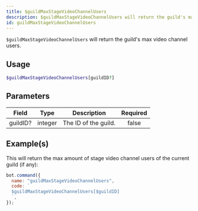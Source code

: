 ```yaml
---
title: $guildMaxStageVideoChannelUsers
description: $guildMaxStageVideoChannelUsers will return the guild's max video channel users.
id: guildMaxStageVideoChannelUsers
---
```


`$guildMaxStageVideoChannelUsers` will return the guild's max video channel users.

## Usage

```php
$guildMaxStageVideoChannelUsers[guildID?]
```

## Parameters

| Field    | Type    | Description          | Required |
| -------- | ------- | -------------------- | :------: |
| guildID? | integer | The ID of the guild. |  false   |

## Example(s)

This will return the max amount of stage video channel users of the current guild (if any):

```javascript
bot.command({
  name: "guildMaxStageVideoChannelUsers",
  code: `
  $guildMaxStageVideoChannelUsers[$guildID]
  `,
});
```
